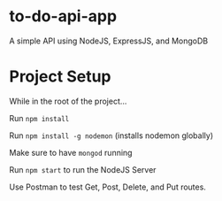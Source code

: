 # to-do-api-app

 A simple API using NodeJS, ExpressJS, and MongoDB

# Project Setup

While in the root of the project...

Run ```npm install```

Run ```npm install -g nodemon``` (installs nodemon globally)

Make sure to have ```mongod``` running

Run ```npm start``` to run the NodeJS Server

Use Postman to test Get, Post, Delete, and Put routes.

